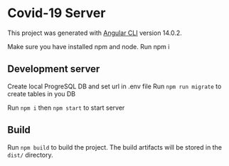 # Covid-19 Server

This project was generated with [Angular CLI](https://github.com/angular/angular-cli) version 14.0.2.

Make sure you have installed npm and node.
Run npm i

## Development server
Create local ProgreSQL DB and set url in .env file
Run `npm run migrate` to create tables in you DB

Run `npm i` then `npm start` to start server

## Build

Run `npm build` to build the project. The build artifacts will be stored in the `dist/` directory.
